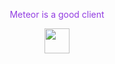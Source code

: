 <p align="center", style="color:#923de1;">
         Meteor is a good client
</p>

<p align="center"> 
         <img width="40" src="https://github.githubassets.com/images/mona-loading-default.gif"> 
</p>
